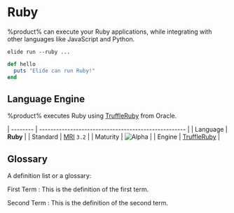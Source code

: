 # Ruby

%product% can execute your Ruby applications, while integrating with other languages like JavaScript and Python.

```Console
elide run --ruby ...
```
```Ruby
def hello
  puts "Elide can run Ruby!"
end
```

## Language Engine

%product% executes Ruby using [TruffleRuby](https://github.com/oracle/truffleruby) from Oracle.

| -------- | ---------------------------------------------------- |
| Language | **Ruby**                                             |
| Standard | [MRI](https://en.wikipedia.org/wiki/Ruby_MRI) `3.2`  |
| Maturity | ![Alpha](https://img.shields.io/badge/-alpha-blue)   |
| Engine   | [TruffleRuby](https://github.com/oracle/truffleruby) |

## Glossary

A definition list or a glossary:

First Term
: This is the definition of the first term.

Second Term
: This is the definition of the second term.
